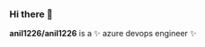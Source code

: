 ### Hi there 👋


**anil1226/anil1226** is a ✨ azure devops engineer ✨

<!--<a href="https://app.daily.dev/anil1226"><img src="https://api.daily.dev/devcards/5951b717e35141679075fe2225092467.png?r=637" width="400" alt="Anil Karuturi's Dev Card"/></a>


Here are some ideas to get you started:

- 🔭 I’m currently working on ...
- 🌱 I’m currently learning ...
- 👯 I’m looking to collaborate on ...
- 🤔 I’m looking for help with ...
- 💬 Ask me about ...
- 📫 How to reach me: ...
- 😄 Pronouns: ...
- ⚡ Fun fact: ...
-->
